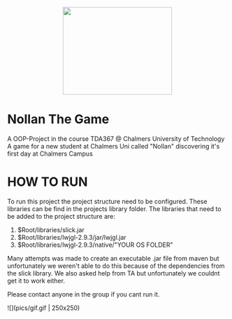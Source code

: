 <p align="center">
  <img width="250" height="200" src="https://github.com/Maltecarlstedt/Nollan_The_Game/blob/main/pics/header.png">
</p>

# Nollan The Game
A OOP-Project in the course TDA367 @ Chalmers University of Technology
A game for a new student at Chalmers Uni called "Nollan" discovering it's first day at Chalmers Campus

# HOW TO RUN 

To run this project the project structure need to be configured. These libraries can be find in the projects library folder. The libraries that need to be added to the project structure are: 

1. $Root/libraries/slick.jar 
2. $Root/libraries/lwjgl-2.9.3/jar/lwjgl.jar
3. $Root/libraries/lwjgl-2.9.3/native/"YOUR OS FOLDER"

Many attempts was made to create an executable .jar file from maven but unfortunately we weren't able to do this because of the dependencies from the slick library. We also asked help from TA but unfortunately we couldnt get it to work either. 

Please contact anyone in the group if you cant run it.


![](pics/gif.gif | 250x250)
